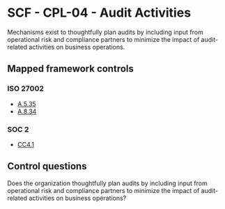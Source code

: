 # SCF - CPL-04 - Audit Activities
Mechanisms exist to thoughtfully plan audits by including input from operational risk and compliance partners to minimize the impact of audit-related activities on business operations.
## Mapped framework controls
### ISO 27002
- [A.5.35](../iso27002/a-5.md#a535)
- [A.8.34](../iso27002/a-8.md#a834)
  
### SOC 2
- [CC4.1](../soc2/cc41.md)
  
## Control questions
Does the organization thoughtfully plan audits by including input from operational risk and compliance partners to minimize the impact of audit-related activities on business operations?
  